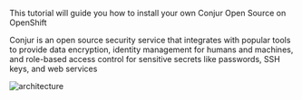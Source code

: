 This tutorial will guide you how to install your own Conjur Open Source on OpenShift

Conjur is an open source security service that integrates with popular tools to provide data encryption, identity management for humans and machines, and role-based access control for sensitive secrets like passwords, SSH keys, and web services

![architecture](https://docs.conjur.org/Latest/en/Content/Images/Integrations/k8s-oss-integration-arch.jpg)
